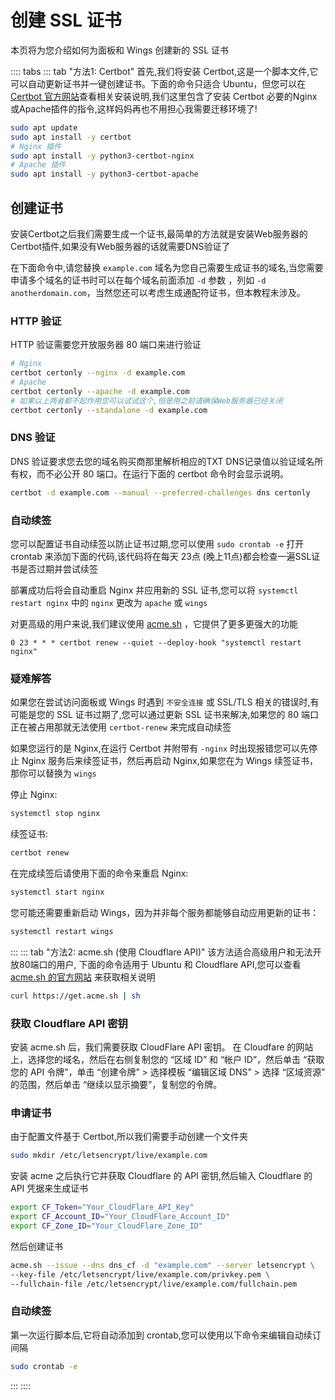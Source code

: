 # 创建 SSL 证书

本页将为您介绍如何为面板和 Wings 创建新的 SSL 证书

:::: tabs
::: tab "方法1: Certbot"
首先,我们将安装 Certbot,这是一个脚本文件,它可以自动更新证书并一键创建证书。下面的命令只适合 Ubuntu，但您可以在 [Certbot 官方网站](https://certbot.eff.org/)查看相关安装说明,我们这里包含了安装 Certbot 必要的Nginx或Apache插件的指令,这样妈妈再也不用担心我需要迁移环境了!

``` bash
sudo apt update
sudo apt install -y certbot
# Nginx 插件
sudo apt install -y python3-certbot-nginx
# Apache 插件
sudo apt install -y python3-certbot-apache
```

## 创建证书

安装Certbot之后我们需要生成一个证书,最简单的方法就是安装Web服务器的Certbot插件,如果没有Web服务器的话就需要DNS验证了

在下面命令中,请您替换 `example.com` 域名为您自己需要生成证书的域名,当您需要申请多个域名的证书时可以在每个域名前面添加 `-d` 参数 ，列如 `-d anotherdomain.com`，当然您还可以考虑生成通配符证书，但本教程未涉及。

### HTTP 验证

HTTP 验证需要您开放服务器 80 端口来进行验证

``` bash
# Nginx
certbot certonly --nginx -d example.com
# Apache
certbot certonly --apache -d example.com
# 如果以上两者都不起作用您可以试试这个,但是用之前请确保Web服务器已经关闭
certbot certonly --standalone -d example.com
```

### DNS 验证

DNS 验证要求您去您的域名购买商那里解析相应的TXT DNS记录值以验证域名所有权，而不必公开 80 端口。在运行下面的 certbot 命令时会显示说明。

```bash
certbot -d example.com --manual --preferred-challenges dns certonly
```

### 自动续签

您可以配置证书自动续签以防止证书过期,您可以使用 `sudo crontab -e` 打开 crontab 来添加下面的代码,该代码将在每天 23点 (晚上11点)都会检查一遍SSL证书是否过期并尝试续签

部署成功后将会自动重启 Nginx 并应用新的 SSL 证书,您可以将 `systemctl restart nginx` 中的 `nginx` 更改为 `apache` 或 `wings`

对更高级的用户来说,我们建议使用 [acme.sh](https://acme.sh) ，它提供了更多更强大的功能

``` text
0 23 * * * certbot renew --quiet --deploy-hook "systemctl restart nginx"
```

### 疑难解答

如果您在尝试访问面板或 Wings 时遇到 `不安全连接` 或 SSL/TLS 相关的错误时,有可能是您的 SSL 证书过期了,您可以通过更新 SSL 证书来解决,如果您的 80 端口正在被占用那就无法使用 `certbot-renew` 来完成自动续签

如果您运行的是 Nginx,在运行 Certbot 并附带有 `-nginx` 时出现报错您可以先停止 Nginx 服务后来续签证书，然后再启动 Nginx,如果您在为 Wings 续签证书，那你可以替换为 `wings`

停止 Nginx:

```bash
systemctl stop nginx
```

续签证书:

```bash
certbot renew
```

在完成续签后请使用下面的命令来重启 Nginx:

```bash
systemctl start nginx
```
您可能还需要重新启动 Wings，因为并非每个服务都能够自动应用更新的证书：

```bash
systemctl restart wings
```

:::
::: tab "方法2: acme.sh (使用 Cloudflare API)"
该方法适合高级用户和无法开放80端口的用户, 下面的命令适用于 Ubuntu 和 Cloudflare API,您可以查看 [acme.sh 的官方网站](https://github.com/Neilpang/acme.sh) 来获取相关说明

``` bash
curl https://get.acme.sh | sh
```

### 获取 Cloudflare API 密钥

安装 acme.sh 后，我们需要获取 CloudFlare API 密钥。 在 Cloudfare 的网站上，选择您的域名，然后在右侧复制您的 “区域 ID” 和 “帐户 ID”，然后单击 “获取您的 API 令牌”，单击 “创建令牌” > 选择模板 “编辑区域 DNS” > 选择 “区域资源” 的范围，然后单击 “继续以显示摘要”，复制您的令牌。

### 申请证书

由于配置文件基于 Certbot,所以我们需要手动创建一个文件夹

```bash
sudo mkdir /etc/letsencrypt/live/example.com
```

安装 acme 之后执行它并获取 Cloudflare 的 API 密钥,然后输入 Cloudflare 的 API 凭据来生成证书

```bash
export CF_Token="Your_CloudFlare_API_Key"
export CF_Account_ID="Your_CloudFlare_Account_ID"
export CF_Zone_ID="Your_CloudFlare_Zone_ID"

```

然后创建证书

```bash
acme.sh --issue --dns dns_cf -d "example.com" --server letsencrypt \
--key-file /etc/letsencrypt/live/example.com/privkey.pem \
--fullchain-file /etc/letsencrypt/live/example.com/fullchain.pem
```

### 自动续签

第一次运行脚本后,它将自动添加到 crontab,您可以使用以下命令来编辑自动续订间隔

```bash
sudo crontab -e
```

:::
::::
